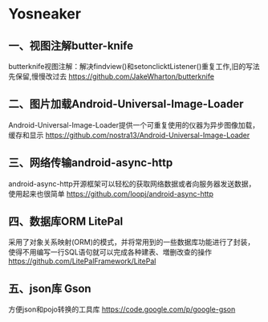# Yosneaker 

## 一、视图注解butter-knife
butterknife视图注解：解决findview()和setonclicktListener()重复工作,旧的写法先保留,慢慢改过去
<https://github.com/JakeWharton/butterknife>

## 二、图片加载Android-Universal-Image-Loader
Android-Universal-Image-Loader提供一个可重复使用的仪器为异步图像加载，缓存和显示
<https://github.com/nostra13/Android-Universal-Image-Loader>

## 三、网络传输android-async-http
android-async-http开源框架可以轻松的获取网络数据或者向服务器发送数据，使用起来也很简单
<https://github.com/loopj/android-async-http>

## 四、数据库ORM LitePal
采用了对象关系映射(ORM)的模式，并将常用到的一些数据库功能进行了封装，使得不用编写一行SQL语句就可以完成各种建表、増删改查的操作
https://github.com/LitePalFramework/LitePal

## 五、json库 Gson
方便json和pojo转换的工具库
<https://code.google.com/p/google-gson>